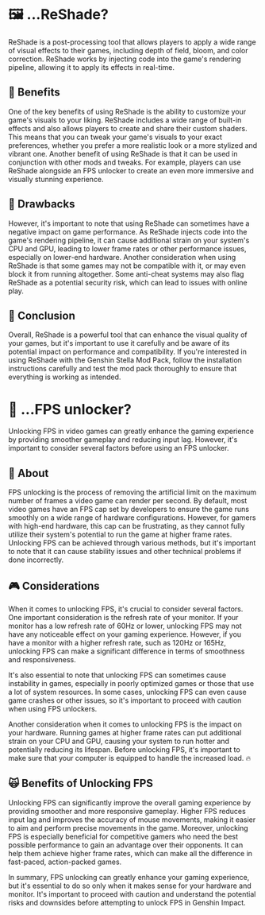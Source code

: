 <!-- [[> SEO
###### Number: 5

###### Title: What is ReShade and FPS Unlock for Genshin? A Comprehensive Guide
###### Description: Discover the wonders of ReShade and FPS Unlock and how they can transform your gaming experience. ReShade is a powerful post-processing tool that allows you to apply a variety of visual effects to your games, enabling you to customize your visuals according to your preferences. However, it's essential to be mindful of its potential impact on game performance and compatibility with certain games and anti-cheat systems
###### Tags: reshade, fps unlock, gaming visual effects, custom shaders, smooth gameplay, reduced input lag, visual customization, performance impact, compatibility, anti-cheat systems, refresh rate, monitor capabilities, hardware considerations, competitive advantage, cautious implementation, Genshin Impact enhancements
]]> -->

# 🖼 ...ReShade?
ReShade is a post-processing tool that allows players to apply a wide range of visual effects to their games, including depth of field, bloom, and color correction.
ReShade works by injecting code into the game's rendering pipeline, allowing it to apply its effects in real-time.

## 🌷 Benefits
One of the key benefits of using ReShade is the ability to customize your game's visuals to your liking.
ReShade includes a wide range of built-in effects and also allows players to create and share their custom shaders.
This means that you can tweak your game's visuals to your exact preferences, whether you prefer a more realistic look or a more stylized and vibrant one. Another benefit of using ReShade is that it can be used in conjunction with other mods and tweaks.
For example, players can use ReShade alongside an FPS unlocker to create an even more immersive and visually stunning experience.

## 👿 Drawbacks
However, it's important to note that using ReShade can sometimes have a negative impact on game performance.
As ReShade injects code into the game's rendering pipeline, it can cause additional strain on your system's CPU and GPU, leading to lower frame rates or other performance issues, especially on lower-end hardware.
Another consideration when using ReShade is that some games may not be compatible with it, or may even block it from running altogether.
Some anti-cheat systems may also flag ReShade as a potential security risk, which can lead to issues with online play.

## 💬 Conclusion
Overall, ReShade is a powerful tool that can enhance the visual quality of your games, but it's important to use it carefully and be aware of its potential impact on performance and compatibility.
If you're interested in using ReShade with the Genshin Stella Mod Pack, follow the installation instructions carefully and test the mod pack thoroughly to ensure that everything is working as intended.


# 🌠 ...FPS unlocker?
Unlocking FPS in video games can greatly enhance the gaming experience by providing smoother gameplay and reducing input lag.
However, it's important to consider several factors before using an FPS unlocker.

## 🌻 About
FPS unlocking is the process of removing the artificial limit on the maximum number of frames a video game can render per second.
By default, most video games have an FPS cap set by developers to ensure the game runs smoothly on a wide range of hardware configurations.
However, for gamers with high-end hardware, this cap can be frustrating, as they cannot fully utilize their system's potential to run the game at higher frame rates.
Unlocking FPS can be achieved through various methods, but it's important to note that it can cause stability issues and other technical problems if done incorrectly.

## 🎮 Considerations
When it comes to unlocking FPS, it's crucial to consider several factors. One important consideration is the refresh rate of your monitor.
If your monitor has a low refresh rate of 60Hz or lower, unlocking FPS may not have any noticeable effect on your gaming experience.
However, if you have a monitor with a higher refresh rate, such as 120Hz or 165Hz, unlocking FPS can make a significant difference in terms of smoothness and responsiveness.

It's also essential to note that unlocking FPS can sometimes cause instability in games, especially in poorly optimized games or those that use a lot of system resources.
In some cases, unlocking FPS can even cause game crashes or other issues, so it's important to proceed with caution when using FPS unlockers.

Another consideration when it comes to unlocking FPS is the impact on your hardware. Running games at higher frame rates can put additional strain on your CPU and GPU, causing your system to run hotter and potentially reducing its lifespan.
Before unlocking FPS, it's important to make sure that your computer is equipped to handle the increased load. 🔥

## 🙀 Benefits of Unlocking FPS
Unlocking FPS can significantly improve the overall gaming experience by providing smoother and more responsive gameplay.
Higher FPS reduces input lag and improves the accuracy of mouse movements, making it easier to aim and perform precise movements in the game.
Moreover, unlocking FPS is especially beneficial for competitive gamers who need the best possible performance to gain an advantage over their opponents.
It can help them achieve higher frame rates, which can make all the difference in fast-paced, action-packed games.

In summary, FPS unlocking can greatly enhance your gaming experience, but it's essential to do so only when it makes sense for your hardware and monitor. It's important to proceed with caution and understand the potential risks and downsides before attempting to unlock FPS in Genshin Impact.
